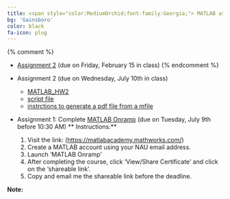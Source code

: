 ```yaml
---
title: <span style="color:MediumOrchid;font-family:Georgia;"> MATLAB assignments
bg: 'Gainsboro'
color: black
fa-icon: plug
---
```


{% comment %}
 - [Assignment 2]( myfiles/MAT362_MATLAB_Assignment2.pdf) (due on Friday, February 15 in class) 
{% endcomment %}


- Assignment 2 (due on Wednesday, July 10th in class)
    - [MATLAB_HW2]( myfiles/MAT362_MATLAB_HW1.pdf)
    - [script file]( myfiles/matlab_HW1_firstname_lastname.m)
    - [instrctions to generate a pdf file from a mfile]( myfiles/inst.pdf)
    
 - Assignment 1: Complete [MATLAB Onramp](https://matlabacademy.mathworks.com/) (due on Tuesday, July 9th before 10:30 AM)
    ** Instructions:**   
     1.	Visit the link: (https://matlabacademy.mathworks.com/)
     2.	Create a MATLAB account using your NAU email address. 
     3.	Launch ‘MATLAB Onramp’
     4.	After completing the course, click ‘View/Share Certificate’ and click on the ‘shareable link’.
     5.	Copy and email me the shareable link before the deadline.

    
      
**Note:** 
